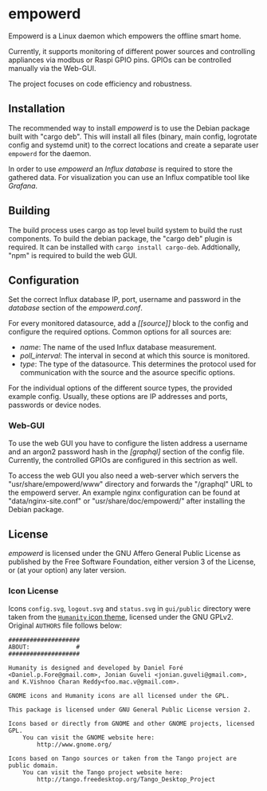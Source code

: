 # empowerd

Empowerd is a Linux daemon which empowers the offline smart home.

Currently, it supports monitoring of different power sources and
controlling appliances via modbus or Raspi GPIO pins.
GPIOs can be controlled manually via the Web-GUI.

The project focuses on code efficiency and robustness.

## Installation

The recommended way to install *empowerd* is to use the Debian package built
with "cargo deb". This will install all files (binary, main config,
logrotate config and systemd unit) to the correct locations and create a
separate user `empowerd` for the daemon.

In order to use *empowerd* an *Influx database* is required to store the
gathered data. For visualization you can use an Influx compatible tool like
*Grafana*.

## Building

The build process uses cargo as top level build system to build the rust
components. To build the debian package, the "cargo deb" plugin is required.
It can be installed with `cargo install cargo-deb`.
Addtionally, "npm" is required to build the web GUI.

## Configuration

Set the correct Influx database IP, port, username and password in the
*database* section of the *empowerd.conf*.

For every monitored datasource, add a *[[source]]* block to the config and
configure the required options. Common options for all sources are:

* *name*: The name of the used Influx database measurement.
* *poll_interval*: The interval in second at which this source is monitored.
* *type*: The type of the datasource. This determines the protocol used for
  communication with the source and the asource specific options.

For the individual options of the different source types, the provided example
config. Usually, these options are IP addresses and ports, passwords or device
nodes.

### Web-GUI

To use the web GUI you have to configure the listen address a username and an
argon2 password hash in the *[graphql]* section of the config file.
Currently, the controlled GPIOs are configured in this sectrion as well.

To access the web GUI you also need a web-server which servers the
"usr/share/empowerd/www" directory and forwards the "/graphql" URL to the
empowerd server. An example nginx configuration can be found at
"data/nginx-site.conf" or "usr/share/doc/empowerd/" after installing the
Debian package.

## License

*empowerd* is licensed under the GNU Affero General Public License as published
by the Free Software Foundation, either version 3 of the License, or (at your
option) any later version.

### Icon License
Icons `config.svg`, `logout.svg` and `status.svg` in `gui/public` directory were
taken from the [`Humanity` icon theme](https://launchpad.net/humanity), licensed
under the GNU GPLv2. Original `AUTHORS` file follows below:

```
####################
ABOUT:             #
####################

Humanity is designed and developed by Daniel Foré <Daniel.p.Fore@gmail.com>, Jonian Guveli <jonian.guveli@gmail.com>, and K.Vishnoo Charan Reddy<foo.mac.v@gmail.com>.

GNOME icons and Humanity icons are all licensed under the GPL.

This package is licensed under GNU General Public License version 2.

Icons based or directly from GNOME and other GNOME projects, licensed GPL.
	You can visit the GNOME website here:
		http://www.gnome.org/

Icons based on Tango sources or taken from the Tango project are public domain.
	You can visit the Tango project website here:
		http://tango.freedesktop.org/Tango_Desktop_Project
```
